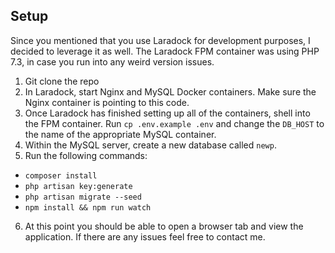 ## Setup
Since you mentioned that you use Laradock for development purposes, I decided to leverage it as well. The Laradock FPM container was using PHP 7.3, in case you run into any weird version issues.
1. Git clone the repo
2. In Laradock, start Nginx and MySQL Docker containers. Make sure the Nginx container is pointing to this code.
3. Once Laradock has finished setting up all of the containers, shell into the FPM container. Run `cp .env.example .env` and change the `DB_HOST` to the name of the appropriate MySQL container.
4. Within the MySQL server, create a new database called `newp`.
5. Run the following commands:
- `composer install`
- `php artisan key:generate`
- `php artisan migrate --seed`
- `npm install && npm run watch`
6. At this point you should be able to open a browser tab and view the application. If there are any issues feel free to contact me.